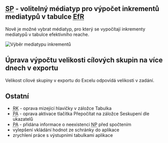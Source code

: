 ﻿---
categories: [fenix]
layout: fenix
---
## <abbr title="Strategický plán">SP</abbr> - volitelný médiatyp pro výpočet inkrementů mediatypů v tabulce <abbr title="Efektivní reach">EfR</abbr>
Nově je možné vybrat médiatyp, pro který se vypočítají inkrementy mediatypů v tabulce efektivního reache.

![Výběr mediatypu inkrementů]({{site.url}}/data/inkrementy_SP.png "Výběr mediatypu inkrementů")

## Úprava výpočtu velikosti cílových skupin na více dnech v exportu
Velikost cílové skupiny v exportu do Excelu odpovídá velikosti v zadání.


## Ostatní
<ul>
	<li><abbr title="Reachové křivky">RK</abbr> - oprava mizející hlavičky v záložce Tabulka</li>
	<li><abbr title="Postanalýza">PA</abbr> - oprava aktivace tlačítka Přepočítat na záložce Seskupení dle ukazatelů</li>
	<li><abbr title="Postanalýza">PA</abbr> - přidána informace o neexistenci <abbr title="Nákupní podmínky">NP</abbr> před spočtením</li>
	<li>vylepšení vkládání hodnot ze schránky do aplikace</li>
	<li>zrychlení práce s výstupními tabulkami aplikace</li>
</ul>

